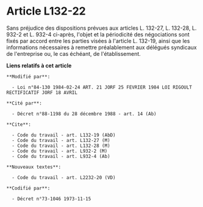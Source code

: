 # Article L132-22

Sans préjudice des dispositions prévues aux articles L. 132-27, L. 132-28, L. 932-2 et L. 932-4 ci-après, l'objet et la
périodicité des négociations sont fixés par accord entre les parties visées à l'article L. 132-19, ainsi que les informations
nécessaires à remettre préalablement aux délégués syndicaux de l'entreprise ou, le cas échéant, de l'établissement.

**Liens relatifs à cet article**

	**Modifié par**:

	  - Loi n°84-130 1984-02-24 ART. 21 JORF 25 FEVRIER 1984 LOI RIGOULT RECTIFICATIF JORF 18 AVRIL

	**Cité par**:

	  - Décret n°88-1198 du 28 décembre 1988 - art. 14 (Ab)

	**Cite**:

	  - Code du travail - art. L132-19 (AbD)
	  - Code du travail - art. L132-27 (M)
	  - Code du travail - art. L132-28 (M)
	  - Code du travail - art. L932-2 (M)
	  - Code du travail - art. L932-4 (Ab)

	**Nouveaux textes**:

	  - Code du travail - art. L2232-20 (VD)

	**Codifié par**:

	  - Décret n°73-1046 1973-11-15
